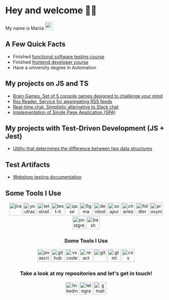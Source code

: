 # Hey and welcome 👨‍💻
My name is Mariia <img src="https://em-content.zobj.net/source/microsoft-teams/363/lady-beetle_1f41e.png" height="25">

## A Few Quick Facts
- Finished [functional software testing course](https://stepik.org/course/171826/info)
- Finished [frontend developer course](https://ru.hexlet.io/programs/frontend)
- Have a university degree in Automation

## My projects on JS and TS
- [Brain Games. Set of 5 console games designed to challenge your mind](https://github.com/mariesukhova/frontend-project-44)
- [Rss Reader. Service for aggregating RSS feeds](https://github.com/mariesukhova/frontend-project-11)
- [Real-time chat. Simplistic alternative to Slack chat](https://github.com/mariesukhova/frontend-project-12)
- [Implementation of Single Page Application (SPA)](https://github.com/mariesukhova/test-severstal)

## My projects with Test-Driven Development (JS + Jest)
- [Utility that determines the difference between two data structures](https://github.com/mariesukhova/frontend-project-46)

## Test Artifacts
- [Webshop testing documentation](https://github.com/mariesukhova/webshop_testing)

## Some Tools I Use
<p align="center">
  <img src="https://cdn.jsdelivr.net/gh/devicons/devicon/icons/jira/jira-original.svg" title="jira" alt="jira" width="40" height="40" />
  <img src="https://upload.wikimedia.org/wikipedia/commons/thumb/8/8d/YouTrack_Icon.svg/1024px-YouTrack_Icon.svg.png?20200803082248" title="youtrack" alt="youtrack" width="40" height="40" />
  <img src="https://codahosted.io/packs/21236/unversioned/assets/LOGO/ba1091c59bab89cd2fd0f289622731fe16113d7b00905abe64759c313a4b73b76c1b0426076ed76cb74752234c734131df46992d5b8b48fc13e264240e4f7119f736cfeb64df36ded54b5cbf6198b9cadedf18dd0cac5c7dbcd16e6336c29363cd1292ba" title="testrail" alt="tetstrail" width="40" height="40" />
  <img src="https://docs.testit.software/images/testit_logo_icon.png" title="test-it" alt="test-it" width="40" height="40" />
  <img src="https://luna1.co/eb0187.png" title="qase" alt="qase" width="40" height="40" />
  <img src="https://cdn.jsdelivr.net/gh/devicons/devicon/icons/figma/figma-original.svg" title="figma" alt="figma" width="40" height="40" />
  <img src="https://d33wubrfki0l68.cloudfront.net/38b5c953a4667366685d55db55d057c86db1fc54/a0fdc/static/acae6b24d940347661ca901ea07f47c1/chrome-dev-logo-icon.png" title="devtools" alt="devtools" width="40" height="40" />
  <img src="https://encrypted-tbn0.gstatic.com/images?q=tbn:ANd9GcTDLj-17hLuPse4K5lo4VLNFRn89rjLSB-KKIZMdNjB0Q&s" title="soapui" alt="soapui" width="40" height="40" />
  <img src="https://cdn.icon-icons.com/icons2/3053/PNG/512/charles_proxy_macos_bigsur_icon_190302.png" title="charles-proxy" alt="charles-proxy" width="40" height="40" />
  <img src="https://www.megaleechers.com/storage/Fiddler-Everywhere-Icon.png" title="fiddler" alt="fiddler" width="40" height="40" />
  <img src="https://ph-files.imgix.net/f1aba60e-b071-4afd-bde6-7c123853a3ae.png?auto=format" title="proxyman" alt="proxyman" width="40" height="40" />
  <img src="https://raw.githubusercontent.com/danielcranney/readme-generator/main/public/icons/skills/postgresql-colored.svg" alt="postgreSQL" width="40" height="40" />
  <img src="https://upload.wikimedia.org/wikipedia/commons/thumb/4/4b/Bash_Logo_Colored.svg/1024px-Bash_Logo_Colored.svg.png?20180723054350" title="bash" alt="bash" width="40" height="40" />
</p>

<h3 align="center">Some Tools I Use</h3>

<p align="center">
  <img src="https://user-images.githubusercontent.com/74038190/212257454-16e3712e-945a-4ca2-b238-408ad0bf87e6.gif" title="javascript" alt="javascript" width="40" height="40">
  <img src="https://user-images.githubusercontent.com/74038190/212257468-1e9a91f1-b626-4baa-b15d-5c385dfa7ed2.gif" title="github" alt="github" width="40" height="40">
  <img src="https://user-images.githubusercontent.com/74038190/212257465-7ce8d493-cac5-494e-982a-5a9deb852c4b.gif" title="vscode" alt="vscode" width="40" height="40">
  <img src="https://user-images.githubusercontent.com/74038190/212257467-871d32b7-e401-42e8-a166-fcfd7baa4c6b.gif" title="react" alt="react" width="40" height="40">
  <img src="https://user-images.githubusercontent.com/74038190/212281775-b468df30-4edc-4bf8-a4ee-f52e1aaddc86.gif" title="git" alt="git" width="40">
  <img src="https://github.com/Anmol-Baranwal/Cool-GIFs-For-GitHub/assets/74038190/29fd6286-4e7b-4d6c-818f-c4765d5e39a9" title="html" alt="gtml" width="40" height="40">
  <img src="https://github.com/Anmol-Baranwal/Cool-GIFs-For-GitHub/assets/74038190/67f477ed-6624-42da-99f0-1a7b1a16eecb" title="css" alt="css" width="40" height="40">
</p>

<h3 align="center">Take a look at my repositories and let's get in touch!</h3>
<p align="center">
  <a href="https://www.linkedin.com/in/mariesukhova/"><img src="https://img.icons8.com/?size=512&id=13930&format=png" width="40" height="40" alt="linkedin" /></a>
  <a href="https://t.me/mariesukhova"><img src="https://img.icons8.com/?size=512&id=63306&format=png" width="40" height="40" alt="telegram" /></a>
  <a href="mailto:mariesukhova@gmail.com"><img src="https://img.icons8.com/?size=512&id=P7UIlhbpWzZm&format=png" width="40" height="40" alt="gmail" /></a>
</p>
